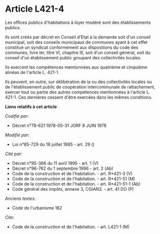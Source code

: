 # Article L421-4

Les offices publics d'habitations à loyer modéré sont des établissements publics.

Ils sont créés par décret en Conseil d'Etat à la demande soit d'un conseil municipal, soit des conseils municipaux de
communes ayant à cet effet constitué un syndicat conformément aux dispositions du code des communes, livre Ier, titre VI,
chapitre III, soit d'un conseil général, soit du conseil d'un établissement public groupant des collectivités locales.

Ils exercent les compétences mentionnées aux quatrième et cinquième alinéas de l'article L. 421-1.

Ils peuvent, en outre, sur délibération de la ou des collectivités locales ou de l'établissement public de coopération
intercommunale de rattachement, exercer tout ou partie des autres compétences mentionnées à l'article L. 421-1. Ces dernières
cessent d'être exercées dans les mêmes conditions.

**Liens relatifs à cet article**

_Codifié par_:

  - Décret n°78-621 1978-05-31 JORF 8 JUIN 1978

_Modifié par_:

  - Loi n°85-729 du 18 juillet 1985 - art. 29 ()

_Cité par_:

  - Décret n°95-386 du 11 avril 1995 - art. 1 (V)
  - Décret n°96-762 du 1 septembre 1996 - art. 2 (Ab)
  - Code de la construction et de l'habitation. - art. R*421-3 (V)
  - Code de la construction et de l'habitation. - art. R*421-51 (M)
  - Code de la construction et de l'habitation. - art. R*421-51-1 (Ab)
  - Code général des impôts, annexe 3, CGIAN3. - art. 41 DO (P)

_Anciens textes_:

  - Code de l'urbanisme 162

_Cite_:

  - Code de la construction et de l'habitation. - art. L421-1 (M)

